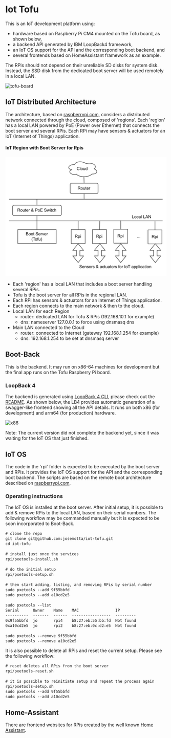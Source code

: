 # Iot Tofu

This is an IoT development platform using:

- hardware based on Raspberry Pi CM4 mounted on the Tofu board, as shown below,
- a backend API generated by IBM LoopBack4 framework,
- an IoT OS support for the API and the corresponding boot backend, and
- several frontends based on HomeAssistant framework as an example.

The RPis should not depend on their unreliable SD disks for system disk. Instead, the SSD disk from the dedicated boot server will be used remotely in a local LAN.

![tofu-board](https://github.com/josemotta/iot-tofu/assets/86032/cc103d69-08f9-42e8-bbb8-e5f05c1d34d2)

## IoT Distributed Architecture

The architecture, based on [raspberrypi.com](https://www.raspberrypi.com/documentation/computers/remote-access.html#using-pxetools), considers a distributed network connected through the cloud, composed of 'regions'. Each 'region' has a local LAN powered by PoE (Power over Ethernet) that connects the boot server and several RPis. Each RPi may have sensors & actuators for an IoT (Internet of Things) application.

#### IoT Region with Boot Server for Rpis

![Region](rpi/region.png)

- Each 'region' has a local LAN that includes a boot server handling several RPis.
- Tofu is the boot server for all RPis in the regional LAN.
- Each RPi has sensors & actuators for an Internet of Things application.
- Each region connects to the main network & then to the cloud.
- Local LAN for each Region
  - router: dedicated LAN for Tofu & RPis (192.168.10.1 for example)
  - dns: nameserver 127.0.0.1 to force using dnsmasq dns
- Main LAN connected to the Cloud
  - router: connected to Internet (gateway 192.168.1.254 for example)
  - dns: 192.168.1.254 to be set at dnsmasq server

## Boot-Back

This is the backend. It may run on x86-64 machines for development but the final app runs on the Tofu Raspberry Pi board.

### LoopBack 4

The backend is generated using [LoopBack 4 CLI](https://loopback.io/doc/en/lb4/Command-line-interface.html), please check out the [README](src/README.md). As shown below, the LB4 provides automatic generation of a swagger-like frontend showing all the API details. It runs on both x86 (for development) and arm64 (for production) hardware.

![x86](https://github.com/josemotta/iot-tofu/assets/86032/411b03e2-00db-4e21-bd13-20b8e340768f)

Note: The current version did not complete the backend yet, since it was waiting for the IoT OS that just finished.

## IoT OS

The code in the 'rpi' folder is expected to be executed by the boot server and RPis. It provides the IoT OS support for the API and the corresponding boot backend. The scripts are based on the remote boot architecture described on [raspberrypi.com](https://www.raspberrypi.com/documentation/computers/remote-access.html#using-pxetools).

### Operating instructions

The IoT OS is installed at the boot server. After initial setup, it is possible to add & remove RPis to the local LAN, based on their serial numbers. The following workflow may be commanded manually but it is expected to be soon incorporated to Boot-Back.

```
# clone the repo
git clone git@github.com:josemotta/iot-tofu.git
cd iot-tofu

# install just once the services
rpi/pxetools-install.sh

# do the initial setup
rpi/pxetools-setup.sh

# then start adding, listing, and removing RPis by serial number
sudo pxetools --add 9f55bbfd
sudo pxetools --add a10cd2e5

sudo pxetools --list
Serial      Owner    Name    MAC                IP
----------  -------  ------  -----------------  ---------
0x9f55bbfd  jo       rpi4    b8:27:eb:55:bb:fd  Not found
0xa10cd2e5  jo       rpi2    b8:27:eb:0c:d2:e5  Not found

sudo pxetools --remove 9f55bbfd
sudo pxetools --remove a10cd2e5
```

It is also possible to delete all RPis and reset the current setup. Please see the following workflow:

```
# reset deletes all RPis from the boot server
rpi/pxetools-reset.sh

# it is possible to reinitiate setup and repeat the process again
rpi/pxetools-setup.sh
sudo pxetools --add 9f55bbfd
sudo pxetools --add a10cd2e5
```

## Home-Assistant

There are frontend websites for RPis created by the well known [Home Assistant](https://www.home-assistant.io/).
